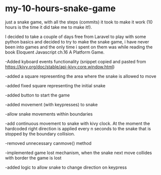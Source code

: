 # my-10-hours-snake-game
just a snake game, with all the steps (commits) it took to make it work (10 hours is the time it did take me to make it!).

I decided to take a couple of days free from Laravel to play with some python basics and decided to try to make the snake game, 
i have never been into games and the only time i spent on them was while reading the book Eloquent Javascript ch.16 A Platform Game.

-Added kyboard events functionality (snippet copied and pasted from https://kivy.org/doc/stable/api-kivy.core.window.html)

-added a square representing the area where the snake is allowed to move

-added fixed square representing the initial snake

-added button to start the game

-added movement (with keypresses) to snake

-allow snake movements within boundaries

-add continuous movement to snake with kivy clock.
At the moment the hardcoded right direction is applied every n seconds to the snake that is stopped by the boundary collision.

-removed unnecessary canmove() method

-implemented game lost mechanism, when the snake next move collides with border the game is lost

-added logic to allow snake to change direction on keypress